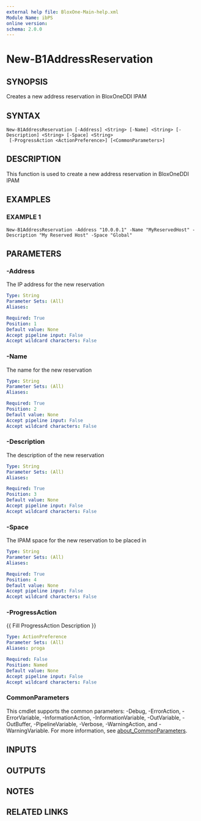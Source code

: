 ```yaml
---
external help file: BloxOne-Main-help.xml
Module Name: ibPS
online version:
schema: 2.0.0
---
```


# New-B1AddressReservation

## SYNOPSIS
Creates a new address reservation in BloxOneDDI IPAM

## SYNTAX

```
New-B1AddressReservation [-Address] <String> [-Name] <String> [-Description] <String> [-Space] <String>
 [-ProgressAction <ActionPreference>] [<CommonParameters>]
```

## DESCRIPTION
This function is used to create a new address reservation in BloxOneDDI IPAM

## EXAMPLES

### EXAMPLE 1
```
New-B1AddressReservation -Address "10.0.0.1" -Name "MyReservedHost" -Description "My Reserved Host" -Space "Global"
```

## PARAMETERS

### -Address
The IP address for the new reservation

```yaml
Type: String
Parameter Sets: (All)
Aliases:

Required: True
Position: 1
Default value: None
Accept pipeline input: False
Accept wildcard characters: False
```

### -Name
The name for the new reservation

```yaml
Type: String
Parameter Sets: (All)
Aliases:

Required: True
Position: 2
Default value: None
Accept pipeline input: False
Accept wildcard characters: False
```

### -Description
The description of the new reservation

```yaml
Type: String
Parameter Sets: (All)
Aliases:

Required: True
Position: 3
Default value: None
Accept pipeline input: False
Accept wildcard characters: False
```

### -Space
The IPAM space for the new reservation to be placed in

```yaml
Type: String
Parameter Sets: (All)
Aliases:

Required: True
Position: 4
Default value: None
Accept pipeline input: False
Accept wildcard characters: False
```

### -ProgressAction
{{ Fill ProgressAction Description }}

```yaml
Type: ActionPreference
Parameter Sets: (All)
Aliases: proga

Required: False
Position: Named
Default value: None
Accept pipeline input: False
Accept wildcard characters: False
```

### CommonParameters
This cmdlet supports the common parameters: -Debug, -ErrorAction, -ErrorVariable, -InformationAction, -InformationVariable, -OutVariable, -OutBuffer, -PipelineVariable, -Verbose, -WarningAction, and -WarningVariable. For more information, see [about_CommonParameters](http://go.microsoft.com/fwlink/?LinkID=113216).

## INPUTS

## OUTPUTS

## NOTES

## RELATED LINKS
